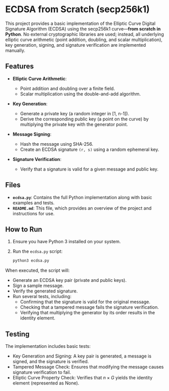 # ECDSA from Scratch (secp256k1)

This project provides a basic implementation of the Elliptic Curve Digital Signature Algorithm (ECDSA) using the secp256k1 curve—**from scratch in Python**. No external cryptographic libraries are used; instead, all underlying elliptic curve arithmetic (point addition, doubling, and scalar multiplication), key generation, signing, and signature verification are implemented manually.

## Features

- **Elliptic Curve Arithmetic**:
  - Point addition and doubling over a finite field.
  - Scalar multiplication using the double-and-add algorithm.

- **Key Generation**:
  - Generate a private key (a random integer in [1, n-1]).
  - Derive the corresponding public key (a point on the curve) by multiplying the private key with the generator point.

- **Message Signing**:
  - Hash the message using SHA-256.
  - Create an ECDSA signature `(r, s)` using a random ephemeral key.

- **Signature Verification**:
  - Verify that a signature is valid for a given message and public key.

## Files

- **`ecdsa.py`**: Contains the full Python implementation along with basic examples and tests.
- **`README.md`**: This file, which provides an overview of the project and instructions for use.

## How to Run

1. Ensure you have Python 3 installed on your system.
2. Run the `ecdsa.py` script:

   ```bash
   python3 ecdsa.py
   ```

When executed, the script will:

- Generate an ECDSA key pair (private and public keys).
- Sign a sample message.
- Verify the generated signature.
- Run several tests, including:
  - Confirming that the signature is valid for the original message.
  - Checking that a tampered message fails the signature verification.
  - Verifying that multiplying the generator by its order results in the identity element.

## Testing

The implementation includes basic tests:

- Key Generation and Signing: A key pair is generated, a message is signed, and the signature is verified.
- Tampered Message Check: Ensures that modifying the message causes signature verification to fail.
- Elliptic Curve Property Check: Verifies that $n \times G$ yields the identity element (represented as None).
